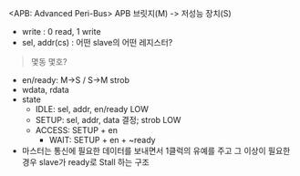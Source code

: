 
<APB: Advanced Peri-Bus>
APB 브릿지(M) -> 저성능 장치(S)
- write  	: 0 read, 1 write
- sel, addr(cs) : 어떤 slave의 어떤 레지스터?
> 몇동 몇호? 
- en/ready: M->S / S->M strob
- wdata, rdata
- state
	- IDLE: sel, addr, en/ready LOW
	- SETUP: sel, addr, data 결정; strob LOW
	- ACCESS: SETUP + en
		- WAIT: SETUP + en + ~ready
- 마스터는 통신에 필요한 데이터를 보내면서 1클럭의 유예를 주고 그 이상이 필요한 경우 slave가 ready로 Stall 하는 구조
